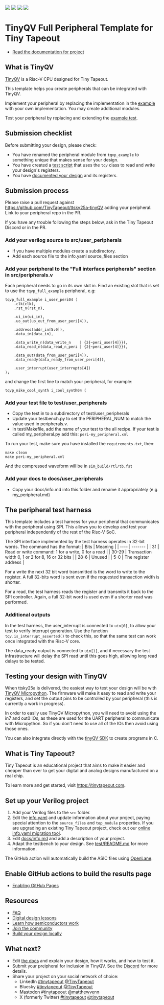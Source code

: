![](../../workflows/gds/badge.svg) ![](../../workflows/docs/badge.svg) ![](../../workflows/test/badge.svg) ![](../../workflows/fpga/badge.svg)

# TinyQV Full Peripheral Template for Tiny Tapeout

- [Read the documentation for project](docs/info.md)

## What is TinyQV

[TinyQV](https://github.com/TinyTapeout/ttsky25a-tinyQV) is a Risc-V CPU designed for Tiny Tapeout.

This template helps you create peripherals that can be integrated with TinyQV.

Implement your peripheral by replacing the implementation in the [example](src/peripheral.v) with your own implementation.  You may create additional modules.

Test your peripheral by replacing and extending the [example test](test/test.py).

## Submission checklist

Before submitting your design, please check:
- You have renamed the peripheral module from `tqvp_example` to something unique that makes sense for your design.
- You have created a [test script](test/test.py) that uses the `tqv` class to read and write your design's registers.
- You have [documented your design](docs/info.md) and its registers.

## Submission process

Please raise a pull request against https://github.com/TinyTapeout/ttsky25a-tinyQV adding your peripheral.  Link to your peripheral repo in the PR.

If you have any trouble following the steps below, ask in the Tiny Tapeout Discord or in the PR.

### Add your verilog source to src/user_peripherals

* If you have multiple modules create a subdirectory.
* Add each source file to the info.yaml source_files section

### Add your peripheral to the "Full interface peripherals" section in src/peripherals.v

Each peripheral needs to go in its own slot in.  Find an existing slot that is set to use the `tqvp_full_example` peripheral, e.g:

    tqvp_full_example i_user_peri04 (
        .clk(clk),
        .rst_n(rst_n),

        .ui_in(ui_in),
        .uo_out(uo_out_from_user_peri[4]),

        .address(addr_in[5:0]),
        .data_in(data_in),

        .data_write_n(data_write_n    | {2{~peri_user[4]}}),
        .data_read_n(data_read_n_peri | {2{~peri_user[4]}}),

        .data_out(data_from_user_peri[4]),
        .data_ready(data_ready_from_user_peri[4]),

        .user_interrupt(user_interrupts[4])
    );

and change the first line to match your peripheral, for example:

    tqvp_mike_cool_synth i_cool_synth04 (


### Add your test file to test/user_peripherals

* Copy the test in to a subdirectory of test/user_peripherals
* Update your testbench.py to set the PERIPHERAL_NUM to match the value used in peripherals.v.
* In test/Makefile, add the name of your test to the all recipe. If your test is called my_peripheral.py add this: `peri-my_peripheral.xml`

To run your test, make sure you have installed the `requirements.txt`, then:

    make clean
    make peri-my_peripheral.xml

And the compressed waveform will be in `sim_build/rtl/tb.fst`

### Add your docs to docs/user_peripherals

* Copy your docs/info.md into this folder and rename it appropriately (e.g. my_peripheral.md)

## The peripheral test harness

This template includes a test harness for your peripheral that communicates with the peripheral using SPI.  This allows you to develop and test your peripheral independently of the rest of the Risc-V SoC.

The SPI interface implemented by the test harness operates in 32-bit words.  The command has the format:
| Bits | Meaning |
| ---- | ------- |
| 31    | Read or write command: 1 for a write, 0 for a read |
| 30-29 | Transaction width 0, 1 or 2 for 8, 16 or 32 bits |
| 28-6  | Unused |
| 5-0   | The register address |

For a write the next 32 bit word transmitted is the word to write to the register.  A full 32-bits word is sent even if the requested transaction width is shorter.

For a read, the test harness reads the register and transmits it back to the SPI controller.  Again, a full 32-bit word is used even if a shorter read was performed.

### Additional outputs

In the test harness, the user_interrupt is connected to `uio[0]`, to allow your test to verify interrupt generation.  Use the function `tqv.is_interrupt_asserted()` to check this, so that the same test can work once integrated with the Risc-V core.

The data_ready output is connected to `uio[1]`, and if necessary the test infrastructure will delay the SPI read until this goes high, allowing long read delays to be tested.

## Testing your design with TinyQV

When ttsky25a is delivered, the easiest way to test your design will be with [TinyQV Micropython](https://github.com/MichaelBell/micropython/tree/tinyqv-sky25a/ports/tinyQV).  The firmware will make it easy to read and write your registers, and set the output pins to be controlled by your peripheral (this is currently a work in progress).

In order to easily use TinyQV Micropython, you will need to avoid using the in7 and out0 IOs, as these are used for the UART peripheral to communicate with Micropython.  So if you don't need to use all of the IOs then avoid using those ones.

You can also integrate directly with the [tinyQV SDK](https://github.com/MichaelBell/tinyQV-sdk/tree/ttsky25a) to create programs in C.

## What is Tiny Tapeout?

Tiny Tapeout is an educational project that aims to make it easier and cheaper than ever to get your digital and analog designs manufactured on a real chip.

To learn more and get started, visit https://tinytapeout.com.

## Set up your Verilog project

1. Add your Verilog files to the `src` folder.
2. Edit the [info.yaml](info.yaml) and update information about your project, paying special attention to the `source_files` and `top_module` properties. If you are upgrading an existing Tiny Tapeout project, check out our [online info.yaml migration tool](https://tinytapeout.github.io/tt-yaml-upgrade-tool/).
3. Edit [docs/info.md](docs/info.md) and add a description of your project.
4. Adapt the testbench to your design. See [test/README.md](test/README.md) for more information.

The GitHub action will automatically build the ASIC files using [OpenLane](https://www.zerotoasiccourse.com/terminology/openlane/).

## Enable GitHub actions to build the results page

- [Enabling GitHub Pages](https://tinytapeout.com/faq/#my-github-action-is-failing-on-the-pages-part)

## Resources

- [FAQ](https://tinytapeout.com/faq/)
- [Digital design lessons](https://tinytapeout.com/digital_design/)
- [Learn how semiconductors work](https://tinytapeout.com/siliwiz/)
- [Join the community](https://tinytapeout.com/discord)
- [Build your design locally](https://www.tinytapeout.com/guides/local-hardening/)

## What next?

- Edit [the docs](docs/info.md) and explain your design, how it works, and how to test it.
- Submit your preipheral for inclusion in TinyQV.  See the [Discord](https://tinytapeout.com/discord) for more details.
- Share your project on your social network of choice:
  - LinkedIn [#tinytapeout](https://www.linkedin.com/search/results/content/?keywords=%23tinytapeout) [@TinyTapeout](https://www.linkedin.com/company/100708654/)
  - Bluesky [#tinytapeout](https://bsky.app/hashtag/TinyTapeout) [@TinyTapeout](https://bsky.app/profile/tinytapeout.com)
  - Mastodon [#tinytapeout](https://chaos.social/tags/tinytapeout) [@matthewvenn](https://chaos.social/@matthewvenn)
  - X (formerly Twitter) [#tinytapeout](https://twitter.com/hashtag/tinytapeout) [@tinytapeout](https://twitter.com/tinytapeout)
